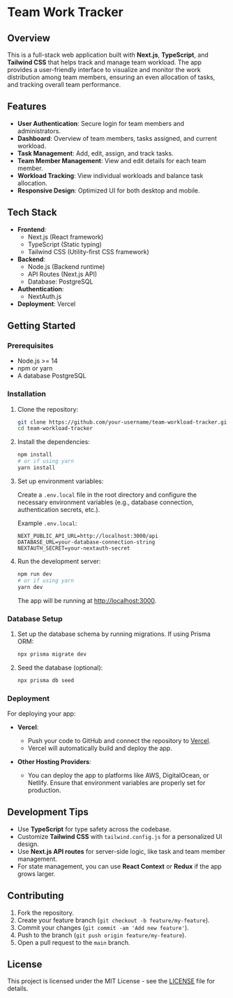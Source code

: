# Team Work Tracker

## Overview

This is a full-stack web application built with **Next.js**, **TypeScript**, and **Tailwind CSS** that helps track and manage team workload. The app provides a user-friendly interface to visualize and monitor the work distribution among team members, ensuring an even allocation of tasks, and tracking overall team performance.

## Features

- **User Authentication**: Secure login for team members and administrators.
- **Dashboard**: Overview of team members, tasks assigned, and current workload.
- **Task Management**: Add, edit, assign, and track tasks.
- **Team Member Management**: View and edit details for each team member.
- **Workload Tracking**: View individual workloads and balance task allocation.
- **Responsive Design**: Optimized UI for both desktop and mobile.

## Tech Stack

- **Frontend**: 
  - Next.js (React framework)
  - TypeScript (Static typing)
  - Tailwind CSS (Utility-first CSS framework)
- **Backend**:
  - Node.js (Backend runtime)
  - API Routes (Next.js API)
  - Database:  PostgreSQL
- **Authentication**:
  - NextAuth.js
- **Deployment**: Vercel

## Getting Started

### Prerequisites

- Node.js >= 14
- npm or yarn
- A database PostgreSQL

### Installation

1. Clone the repository:

    ```bash
    git clone https://github.com/your-username/team-workload-tracker.git
    cd team-workload-tracker
    ```

2. Install the dependencies:

    ```bash
    npm install
    # or if using yarn
    yarn install
    ```

3. Set up environment variables:

    Create a `.env.local` file in the root directory and configure the necessary environment variables (e.g., database connection, authentication secrets, etc.).

    Example `.env.local`:

    ```env
    NEXT_PUBLIC_API_URL=http://localhost:3000/api
    DATABASE_URL=your-database-connection-string
    NEXTAUTH_SECRET=your-nextauth-secret
    ```

4. Run the development server:

    ```bash
    npm run dev
    # or if using yarn
    yarn dev
    ```

    The app will be running at [http://localhost:3000](http://localhost:3000).

### Database Setup

1. Set up the database schema by running migrations. If using Prisma ORM:

    ```bash
    npx prisma migrate dev
    ```

2. Seed the database (optional):

    ```bash
    npx prisma db seed
    ```

### Deployment

For deploying your app:

- **Vercel**: 
    - Push your code to GitHub and connect the repository to [Vercel](https://vercel.com).
    - Vercel will automatically build and deploy the app.

- **Other Hosting Providers**: 
    - You can deploy the app to platforms like AWS, DigitalOcean, or Netlify. Ensure that environment variables are properly set for production.


## Development Tips

- Use **TypeScript** for type safety across the codebase.
- Customize **Tailwind CSS** with `tailwind.config.js` for a personalized UI design.
- Use **Next.js API routes** for server-side logic, like task and team member management.
- For state management, you can use **React Context** or **Redux** if the app grows larger.

## Contributing

1. Fork the repository.
2. Create your feature branch (`git checkout -b feature/my-feature`).
3. Commit your changes (`git commit -am 'Add new feature'`).
4. Push to the branch (`git push origin feature/my-feature`).
5. Open a pull request to the `main` branch.

## License

This project is licensed under the MIT License - see the [LICENSE](LICENSE) file for details.




